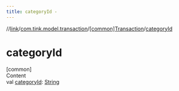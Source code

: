 ```yaml
---
title: categoryId -
---
```

//[link](../../index.md)/[com.tink.model.transaction](../index.md)/[[common]Transaction](index.md)/[categoryId](category-id.md)



# categoryId  
[common]  
Content  
val [categoryId](category-id.md): [String](https://kotlinlang.org/api/latest/jvm/stdlib/kotlin/-string/index.html)  



